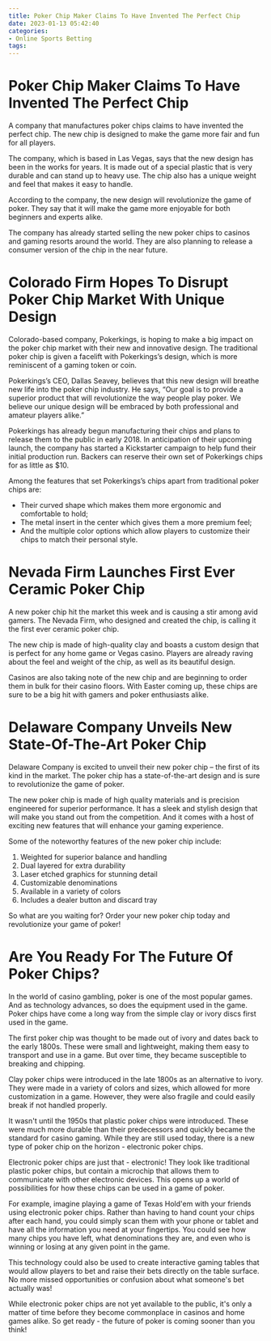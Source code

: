 ```yaml
---
title: Poker Chip Maker Claims To Have Invented The Perfect Chip 
date: 2023-01-13 05:42:40
categories:
- Online Sports Betting
tags:
---
```



#  Poker Chip Maker Claims To Have Invented The Perfect Chip 

A company that manufactures poker chips claims to have invented the perfect chip. The new chip is designed to make the game more fair and fun for all players.

The company, which is based in Las Vegas, says that the new design has been in the works for years. It is made out of a special plastic that is very durable and can stand up to heavy use. The chip also has a unique weight and feel that makes it easy to handle.

According to the company, the new design will revolutionize the game of poker. They say that it will make the game more enjoyable for both beginners and experts alike.

The company has already started selling the new poker chips to casinos and gaming resorts around the world. They are also planning to release a consumer version of the chip in the near future.

#  Colorado Firm Hopes To Disrupt Poker Chip Market With Unique Design 

Colorado-based company, Pokerkings, is hoping to make a big impact on the poker chip market with their new and innovative design. The traditional poker chip is given a facelift with Pokerkings’s design, which is more reminiscent of a gaming token or coin.

Pokerkings’s CEO, Dallas Seavey, believes that this new design will breathe new life into the poker chip industry. He says, “Our goal is to provide a superior product that will revolutionize the way people play poker. We believe our unique design will be embraced by both professional and amateur players alike.”

Pokerkings has already begun manufacturing their chips and plans to release them to the public in early 2018. In anticipation of their upcoming launch, the company has started a Kickstarter campaign to help fund their initial production run. Backers can reserve their own set of Pokerkings chips for as little as $10.

Among the features that set Pokerkings’s chips apart from traditional poker chips are: 
- Their curved shape which makes them more ergonomic and comfortable to hold; 
- The metal insert in the center which gives them a more premium feel; 
- And the multiple color options which allow players to customize their chips to match their personal style.

#  Nevada Firm Launches First Ever Ceramic Poker Chip 

A new poker chip hit the market this week and is causing a stir among avid gamers. The Nevada Firm, who designed and created the chip, is calling it the first ever ceramic poker chip.

The new chip is made of high-quality clay and boasts a custom design that is perfect for any home game or Vegas casino. Players are already raving about the feel and weight of the chip, as well as its beautiful design.

Casinos are also taking note of the new chip and are beginning to order them in bulk for their casino floors. With Easter coming up, these chips are sure to be a big hit with gamers and poker enthusiasts alike.

#  Delaware Company Unveils New State-Of-The-Art Poker Chip 

Delaware Company is excited to unveil their new poker chip – the first of its kind in the market. The poker chip has a state-of-the-art design and is sure to revolutionize the game of poker.

The new poker chip is made of high quality materials and is precision engineered for superior performance. It has a sleek and stylish design that will make you stand out from the competition. And it comes with a host of exciting new features that will enhance your gaming experience.

Some of the noteworthy features of the new poker chip include:

1. Weighted for superior balance and handling
2. Dual layered for extra durability
3. Laser etched graphics for stunning detail
4. Customizable denominations
5. Available in a variety of colors
6. Includes a dealer button and discard tray

So what are you waiting for? Order your new poker chip today and revolutionize your game of poker!

#  Are You Ready For The Future Of Poker Chips?

In the world of casino gambling, poker is one of the most popular games. And as technology advances, so does the equipment used in the game. Poker chips have come a long way from the simple clay or ivory discs first used in the game.

The first poker chip was thought to be made out of ivory and dates back to the early 1800s. These were small and lightweight, making them easy to transport and use in a game. But over time, they became susceptible to breaking and chipping.

Clay poker chips were introduced in the late 1800s as an alternative to ivory. They were made in a variety of colors and sizes, which allowed for more customization in a game. However, they were also fragile and could easily break if not handled properly.

It wasn't until the 1950s that plastic poker chips were introduced. These were much more durable than their predecessors and quickly became the standard for casino gaming. While they are still used today, there is a new type of poker chip on the horizon - electronic poker chips.

Electronic poker chips are just that - electronic! They look like traditional plastic poker chips, but contain a microchip that allows them to communicate with other electronic devices. This opens up a world of possibilities for how these chips can be used in a game of poker.

For example, imagine playing a game of Texas Hold'em with your friends using electronic poker chips. Rather than having to hand count your chips after each hand, you could simply scan them with your phone or tablet and have all the information you need at your fingertips. You could see how many chips you have left, what denominations they are, and even who is winning or losing at any given point in the game.

This technology could also be used to create interactive gaming tables that would allow players to bet and raise their bets directly on the table surface. No more missed opportunities or confusion about what someone's bet actually was!

While electronic poker chips are not yet available to the public, it's only a matter of time before they become commonplace in casinos and home games alike. So get ready - the future of poker is coming sooner than you think!